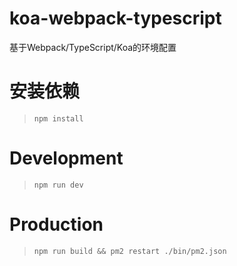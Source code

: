 # koa-webpack-typescript
基于Webpack/TypeScript/Koa的环境配置


# 安装依赖

> `npm install`

# Development

> `npm run dev`

# Production

> `npm run build && pm2 restart ./bin/pm2.json`
